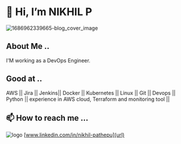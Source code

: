 #                                     👋 Hi, I’m NIKHIL P
![1686962339665-blog_cover_image](https://github.com/pathepunikhil/AWS-S3-Pre-signed-URL-with-AWS-Cognito-Auth-and-Encrypted-S3-Data/assets/131676013/445ed87c-f8e3-44c2-b69f-ad0a108a7932)


##  About Me ..
  I'M working as a DevOps Engineer.
## Good at ..
  AWS || Jira || Jenkins|| Docker || Kubernetes || Linux || Git || Devops || Python || experience in AWS cloud, Terraform and monitoring tool ||
##  📫 How to reach me ...

![logo](<img width="32" height="32" src="https://img.icons8.com/windows/32/linkedin.png" alt="linkedin"/www.linkedin.com/in/nikhil-pathepu>)
[www.linkedin.com/in/nikhil-pathepu](url)
<!---
pathepunikhil/pathepunikhil is a ✨ special ✨ repository because its `README.md` (this file) appears on your GitHub profile.
You can click the Preview link to take a look at your changes.
--->
